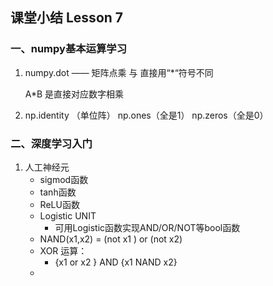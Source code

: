 ## 课堂小结 Lesson 7

### 一、numpy基本运算学习

1. numpy.dot —— 矩阵点乘 与 直接用“*“符号不同

   A*B 是直接对应数字相乘

2. np.identity （单位阵） np.ones（全是1） np.zeros（全是0）



### 二、深度学习入门

1. 人工神经元
   - sigmod函数
   - tanh函数
   - ReLU函数
   - Logistic UNIT
     - 可用Logistic函数实现AND/OR/NOT等bool函数
   - NAND(x1,x2) = (not x1 )  or (not x2)
   - XOR 运算：
     - {x1 or x2 } AND {x1 NAND x2}
   - 